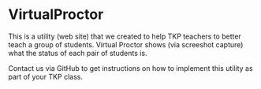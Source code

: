 VirtualProctor
==============

This is a utility (web site) that we created to help TKP teachers to better teach a group of students. 
Virtual Proctor shows (via screeshot capture) what the status of each pair of students is.

Contact us via GitHub to get instructions on how to implement this utility as part of your TKP class.
